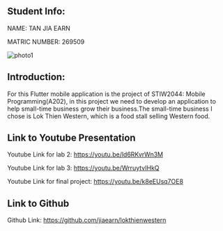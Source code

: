 ## Student Info:

  NAME: TAN JIA EARN

  MATRIC NUMBER: 269509

  ![photo1](https://github.com/jiaearn/lokthienwestern/blob/master/assets/images/earn.JPG)

## Introduction:

   For this Flutter mobile application is the project of STIW2044: Mobile Programming(A202), in this project we need to develop an application to help small-time business grow their business.​The small-time business I chose is Lok Thien Western, which is a food stall selling Western food.

## Link to Youtube Presentation

Youtube Link for lab 2: https://youtu.be/ld6RKvrWn3M

Youtube Link for lab 3: https://youtu.be/WrruytvIHkQ

Youtube Link for final project: https://youtu.be/k8eEUsq7OE8

## Link to Github

Github Link: https://github.com/jiaearn/lokthienwestern